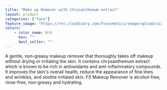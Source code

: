 ```yaml
---
title: "Make up Remover with Chrysanthemum extract"
layout: product
categories: ["face"]
feature_image: "https://res.cloudinary.com/fscosmetics/image/upload/v1711621818/products/makeup_remover.jpg"
colors:
    - color_name: N/A
      hex: ""
      best_seller: ""
---
```

A gentle, non-greasy makeup remover that thoroughly takes off makeup without drying or irritating the skin. It contains chrysanthemum extract which is known to be rich in antioxidants and anti-inflammatory compounds. It improves the skin's overall health, reduce the appearance of fine lines and wrinkles, and soothe irritated skin.
FS Makeup Remover is alcohol-free, rinse-free, non-greasy and hydrating. 
